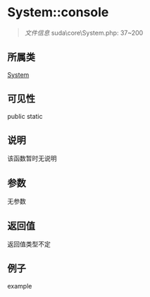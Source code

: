 # System::console



> *文件信息* suda\core\System.php: 37~200

## 所属类 

[System](../System.md)

## 可见性

 public static

## 说明

该函数暂时无说明


## 参数


无参数


## 返回值

返回值类型不定


## 例子

example